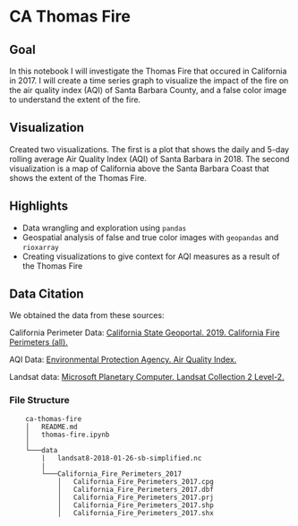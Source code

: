 # CA Thomas Fire

## Goal

In this notebook I will investigate the Thomas Fire that occured in California in 2017. I will create a time series graph to visualize the impact of the fire on the air quality index (AQI) of Santa Barbara County, and a false color image to understand the extent of the fire. 

## Visualization

Created two visualizations. The first is a plot that shows the daily and 5-day rolling average Air Quality Index (AQI) of Santa Barbara in 2018. The second visualization is a map of California above the Santa Barbara Coast that shows the extent of the Thomas Fire.

## Highlights

- Data wrangling and exploration using `pandas`
- Geospatial analysis of false and true color images with `geopandas` and `rioxarray`
- Creating visualizations to give context for AQI measures as a result of the Thomas Fire

## Data Citation

We obtained the data from these sources:

California Perimeter Data: [California State Geoportal. 2019. California Fire Perimeters (all).](https://gis.data.ca.gov/datasets/CALFIRE-Forestry::california-fire-perimeters-all-1/about)

AQI Data: [Environmental Protection Agency. Air Quality Index.](https://www.airnow.gov/aqi/aqi-basics/)

Landsat data: [Microsoft Planetary Computer. Landsat Collection 2 Level-2.](https://planetarycomputer.microsoft.com/dataset/landsat-c2-l2#overview)

### File Structure


        ca-thomas-fire
        │   README.md
        │   thomas-fire.ipynb    
        │
        └───data
            |   landsat8-2018-01-26-sb-simplified.nc
            |
            └───California_Fire_Perimeters_2017
                │   California_Fire_Perimeters_2017.cpg
                │   California_Fire_Perimeters_2017.dbf
                │   California_Fire_Perimeters_2017.prj
                │   California_Fire_Perimeters_2017.shp
                │   California_Fire_Perimeters_2017.shx